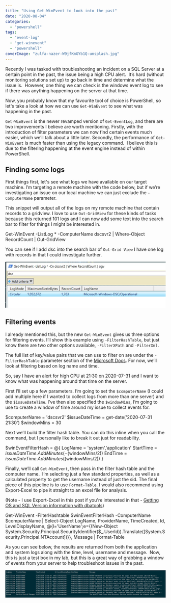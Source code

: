 ```yaml
---
title: "Using Get-WinEvent to look into the past"
date: "2020-08-04"
categories: 
  - "powershell"
tags: 
  - "event-log"
  - "get-winevent"
  - "powershell"
coverImage: "zulfa-nazer-W9jfKmGYb1Q-unsplash.jpg"
---
```


Recently I was tasked with troubleshooting an incident on a SQL Server at a certain point in the past, the issue being a high CPU alert.  It’s hard (without monitoring solutions set up) to go back in time and determine what the issue is.  However, one thing we can check is the windows event log to see if there was anything happening on the server at that time.

Now, you probably know that my favourite tool of choice is PowerShell, so let's take a look at how we can use `Get-WinEvent` to see what was happening in the past.

`Get-WinEvent` is the newer revamped version of `Get-EventLog`, and there are two improvements I believe are worth mentioning. Firstly, with the introduction of filter parameters we can now find certain events much easier, which we’ll talk about a little later. Secondly, the performance of `Get-WinEvent` is much faster than using the legacy command.  I believe this is due to the filtering happening at the event engine instead of within PowerShell.

## Finding some logs

First things first, let's see what logs we have available on our target machine. I’m targeting a remote machine with the code below, but if we’re investigating an issue on our local machine we can just exclude the `-ComputerName` parameter.

This snippet will output all of the logs on my remote machine that contain records to a gridview. I love to use `Out-GridView` for these kinds of tasks because this returned 101 logs and I can now add some text into the search bar to filter for things I might be interested in.

Get-WinEvent -ListLog \* -ComputerName dscsvr2 | 
Where-Object RecordCount | 
Out-GridView

You can see if I add dsc into the search bar of `Out-Grid View` I have one log with records in that I could investigate further.

![Out-GridView displaying results from Get-WinEvent -ListLog *](images/viewlogs.jpg)

## Filtering events

I already mentioned this, but the new `Get-WinEvent` gives us three options for filtering events. I’ll show this example using `-FilterHashTable`, but just know there are two other options available, `-FilterXPath` and `-FilterXml`.

The full list of key/value pairs that we can use to filter on are under the `-FilterHashTable` parameter section of the [Microsoft Docs](https://docs.microsoft.com/en-us/powershell/module/microsoft.powershell.diagnostics/get-winevent?view=powershell-7). For now, we’ll look at filtering based on log name and time.

So, say I have an alert for high CPU at 21:30 on 2020-07-31 and I want to know what was happening around that time on the server.

First I’ll set up a few parameters. I’m going to set the `$computerName` (I could add multiple here if I wanted to collect logs from more than one server) and the `$issueDateTime`. I’ve then also specified the `$windowMins`, I’m going to use to create a window of time around my issue to collect events for.

$computerName = 'dscsvr2'
$issueDateTime = get-date('2020-07-31 21:30')
$windowMins = 30

Next we’ll build the filter hash table. You can do this inline when you call the command, but I personally like to break it out just for readability.

$winEventFilterHash = @{
    LogName = 'system','application'
    StartTime = $issueDateTime.AddMinutes(-($windowMins/2))
    EndTime = $issueDateTime.AddMinutes(($windowMins/2))
}

Finally, we’ll call `Get-WinEvent`, then pass in the filter hash table and the computer name.  I’m selecting just a few standard properties, as well as a calculated property to get the username instead of just the sid. The final piece of this pipeline is to use `Format-Table`. I would also recommend using Export-Excel to pipe it straight to an excel file for analysis.

(Note - I use Export-Excel in this post if you're interested in that - [Getting OS and SQL Version information with dbatools](https://jesspomfret.com/getting-versions/))

Get-WinEvent -FilterHashtable $winEventFilterHash -ComputerName $computerName | Select-Object LogName,
ProviderName,
TimeCreated,
Id,
LevelDisplayName,
@{l='UserName';e={(New-Object System.Security.Principal.SecurityIdentifier($\_.UserId)).Translate(\[System.Security.Principal.NTAccount\])}}, 
Message | Format-Table

As you can see below, the results are returned from both the application and system logs along with the time, level, username and message.  Now, this is just a test box in my lab, but this is a great way of grabbing a window of events from your server to help troubleshoot issues in the past.

![Results from Get-WinEvent](images/eventoutput.png)
